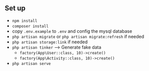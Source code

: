 ## Set up

*   `npm install`
*   `composer install`
*   copy `.env.example` to `.env` and config the mysql database
*   `php artisan migrate` or `php artisan migrate:refresh` if needed
*   `php artisan storage:link` if needed
*   `php artisan tinker` --> Generate fake data
    *   `factory(App\User::class, 10)->create()`
    *   `factory(App\Activity::class, 10)->create()`
*   `php artisan serve`
